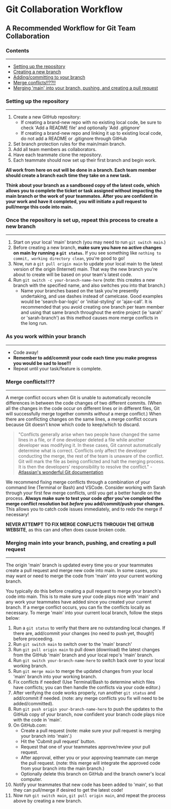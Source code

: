 # Git Collaboration Workflow

## A Recommended Workflow for Git Team Collaboration

### Contents

- - -

* [Setting up the repository](#setting-up-the-repository)
* [Creating a new branch](#once-the-repository-is-set-up-repeat-this-process-to-create-a-new-branch)
* [Adding/committing to your branch](#as-you-work-within-your-branch)
* [Merge conflicts!!??!!](#merge-conflicts)
* [Merging 'main' into your branch, pushing, and creating a pull request](#merging-main-into-your-branch-pushing-and-creating-a-pull-request)

### Setting up the repository

- - -

1. Create a new GitHub repository: 
    * If creating a brand-new repo with no existing local code, be sure to check 'Add a README file' and optionally 'Add .gitignore'
    * If creating a brand-new repo and linking it up to existing local code, do not add a README or .gitignore through GitHub
2. Set branch protection rules for the main/main branch.
3. Add all team members as collaborators.
4. Have each teammate clone the repository.
5. Each teammate should now set up their first branch and begin work.

  **All work from here on out will be done in a branch. Each team member should create a branch each time they take on a new task.**

  **Think about your branch as a sandboxed copy of the latest code, which allows you to complete the ticket or task assigned without impacting the main branch or the work of your teammates. After you are confident in your work and have it completed, you will initiate a pull request to pull/merge this code into main.**

### Once the repository is set up, repeat this process to create a new branch

- - -

1. Start on your local 'main' branch (you may need to run `git switch main`.)
2. Before creating a new branch, **make sure you have no active changes on main by running a `git status`.** If you see something like `nothing to commit, working directory clean`, you're good to go!
3. Now, run a `git pull origin main` to update your local main to the latest version of the origin (Internet) main. That way the new branch you're about to create will be based on your team's latest code.
4. Run `git switch -c your-branch-name-here` (note: this creates a new branch with the specified name, and also switches you into that branch.)
    * Name your branches based on the task you're presently undertaking, and use dashes instead of camelcase. Good examples would be 'search-bar-logic' or 'initial-styling' or 'ajax-call'. It is recommended that you avoid creating one branch per team member and using that same branch throughout the entire project (ie 'sarah' or 'sarah-branch') as this method causes more merge conflicts in the long run.

### As you work within your branch

- - -
* Code away!
* **Remember to add/commit your code each time you make progress you would be sad to lose!!!**
* Repeat until your task/feature is complete.

### Merge conflicts!!??

- - -
A merge conflict occurs when Git is unable to automatically reconcile differences in between the code changes of two different commits. (When all the changes in the code occur on different lines or in different files, Git will successfully merge together commits *without* a merge conflict.) When there are conflicting changes on the same lines, a merge conflict occurs because Git doesn’t know which code to keep/which to discard.

> "Conflicts generally arise when two people have changed the same lines in a file, or if one developer deleted a file while another developer was modifying it. In these cases, Git cannot automatically determine what is correct. Conflicts only affect the developer conducting the merge, the rest of the team is unaware of the conflict. Git will mark the file as being conflicted and halt the merging process. It is then the developers' responsibility to resolve the conflict." - [Atlassian's wonderful Git documentation](https://www.atlassian.com/git/tutorials/using-branches/merge-conflicts)

We recommend fixing merge conflicts through a combination of your command line (Terminal or Bash) and VSCode. Consider working with Sarah through your first few merge conflicts, until you get a better handle on the process. **Always make sure to test your code *after* you've completed the merge conflict resolution but *before* you add/commit/push your changes.** This allows you to catch code issues immediately, and to redo the merge if necessary!

**NEVER ATTEMPT TO FIX MERGE CONFLICTS THROUGH THE GITHUB WEBSITE**, as this can and often does cause broken code.

### Merging main into your branch, pushing, and creating a pull request

- - -
The origin 'main' branch is updated every time you or your teammates create a pull request and merge new code into main. In some cases, you may want or need to merge the code from 'main' into your current working branch.

You typically do this before creating a pull request to merge your branch's code into main. This is to make sure your code plays nice with 'main' and any work your teammates have added since you created your current branch. If a merge conflict occurs, you can fix the conflicts locally as necessary. To merge 'main' into your current local branch, follow the steps below:

1. Run a `git status` to verify that there are no outstanding local changes. If there are, add/commit your changes (no need to push yet, though!) before proceeding.
2. Run `git switch main` to switch over to the 'main' branch'
3. Run `git pull origin main` to pull down (download) the latest changes from the GitHub 'main' branch and your local repo's 'main' branch.
4. Run `git switch your-branch-name-here` to switch back over to your local working branch.
5. Run `git merge main` to merge the updated changes from your local 'main' branch into your working branch.
6. Fix conflicts if needed! (Use Terminal/Bash to determine which files have conflicts; you can then handle the conflicts via your code editor.)
7. After verifying the code works properly, run another `git status` and add/commit if needed. (note: any merge conflicts you fix will need to be added/committed).
8. Run `git push origin your-branch-name-here` to push the updates to the GitHub copy of your branch, now confident your branch code plays nice with the code in 'main'.
9. On GitHub.com:
    * Create a pull request (note: make sure your pull request is merging your branch into 'main'.)
    * Hit the 'Cubmit pull request' button.
    * Request that one of your teammates approve/review your pull request.
    * After approval, either you or your approving teammate can merge the pull request. (note: this merge will integrate the approved code from your branch into the main branch.)
    * Optionally delete this branch on GitHub and the branch owner's local computer.
10. Notify your teammates that new code has been added to 'main', so that they can pull/merge if desired to get the latest code!
11. Now run `git switch main`, `git pull origin main`, and repeat the process above by creating a new branch.
